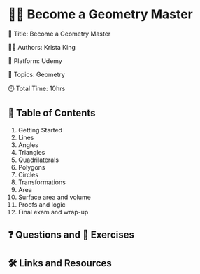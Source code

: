 # 🍎📏 Become a Geometry Master

📕 Title: Become a Geometry Master

👨‍💻 Authors: Krista King

🎥 Platform: Udemy

💾 Topics: Geometry

⏱️ Total Time: 10hrs

## 📄 Table of Contents

1. Getting Started
2. Lines
3. Angles
4. Triangles
5. Quadrilaterals
6. Polygons
7. Circles
8. Transformations
9. Area
10. Surface area and volume
11. Proofs and logic
12. Final exam and wrap-up

## ❓ Questions and 💪 Exercises

## 🛠️ Links and Resources
